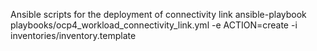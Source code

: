 Ansible scripts for the deployment of connectivity link
ansible-playbook playbooks/ocp4_workload_connectivity_link.yml  -e ACTION=create -i inventories/inventory.template